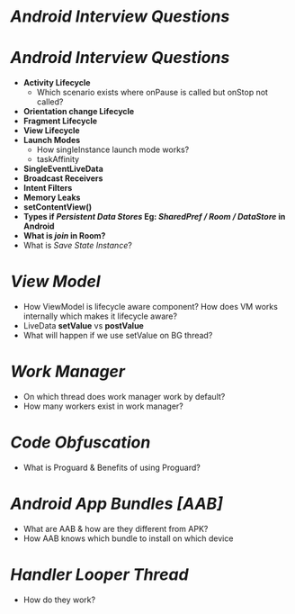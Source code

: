 # *Android Interview Questions*

# *Android Interview Questions*

- **Activity Lifecycle**
   - Which scenario exists where onPause is called but onStop not called?
- **Orientation change Lifecycle**
- **Fragment Lifecycle**
- **View Lifecycle**
- **Launch Modes**
  - How singleInstance launch mode works?
  - taskAffinity
- **SingleEventLiveData**
- **Broadcast Receivers**
- **Intent Filters**
- **Memory Leaks**
- **setContentView()**
- **Types if *Persistent Data Stores* Eg: *SharedPref / Room / DataStore* in Android**
- **What is *join* in Room?**
- What is *Save State Instance*?

# *View Model*
- How ViewModel is lifecycle aware component? How does VM works internally which makes it lifecycle aware?
- LiveData **setValue** vs **postValue**
- What will happen if we use setValue on BG thread?

# *Work Manager*
- On which thread does work manager work by default?
- How many workers exist in work manager?

# *Code Obfuscation*
- What is Proguard & Benefits of using Proguard?

# *Android App Bundles [AAB]*
- What are AAB & how are they different from APK?
- How AAB knows which bundle to install on which device

# *Handler Looper Thread*
- How do they work?

